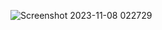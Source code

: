 
![Screenshot 2023-11-08 022729](https://github.com/vaidik-bajpai/CV_App/assets/115713002/23b7f2ff-76f6-4699-8f75-aad2303b41e4)
